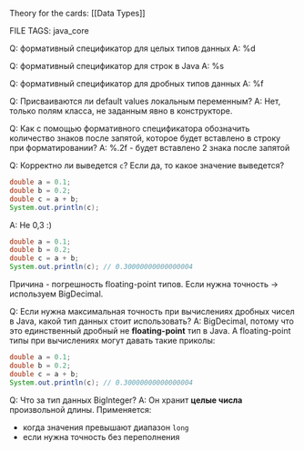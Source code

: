
Theory for the cards: [[Data Types]] 

FILE TAGS: java_core


Q: формативный спецификатор для целых типов данных
A: %d
<!--ID: 1756732049897-->

Q: формативный спецификатор для строк в Java
A: %s
<!--ID: 1758890931585-->


Q: формативный спецификатор для дробных типов данных
A: %f
<!--ID: 1756732049909-->


Q: Присваиваются ли default values локальным переменным?
A: Нет, только полям класса, не заданным явно в конструкторе.
<!--ID: 1756732049916-->

Q: Как с помощью формативного спецификатора обозначить количество знаков после запятой, которое будет вставлено в строку при форматировании?
A: %.2f - будет вставлено 2 знака после запятой
<!--ID: 1756740789937-->

Q: Корректно ли выведется `c`? Если да, то какое значение выведется?
 ```java
double a = 0.1;
double b = 0.2;
double c = a + b;
System.out.println(c); 
```
A: Не 0,3 :)
 ```java
double a = 0.1;
double b = 0.2;
double c = a + b;
System.out.println(c); // 0.30000000000000004
```
Причина - погрешность floating-point типов. Если нужна точность -> используем BigDecimal. 
<!--ID: 1758555714899-->



Q: Если нужна максимальная точность при вычислениях дробных чисел в Java, какой тип данных стоит использовать?
A: BigDecimal, потому что это единственный дробный не **floating-point** тип в Java. А floating-point типы при вычислениях могут давать такие приколы:
 ```java
double a = 0.1;
double b = 0.2;
double c = a + b;
System.out.println(c); // 0.30000000000000004
```
<!--ID: 1758555714920-->



Q: Что за тип данных BigInteger?
A: Он хранит **целые числа** произвольной длины.
Применяется:
- когда значения превышают диапазон `long`
- если нужна точность без переполнения
<!--ID: 1758555714923-->


